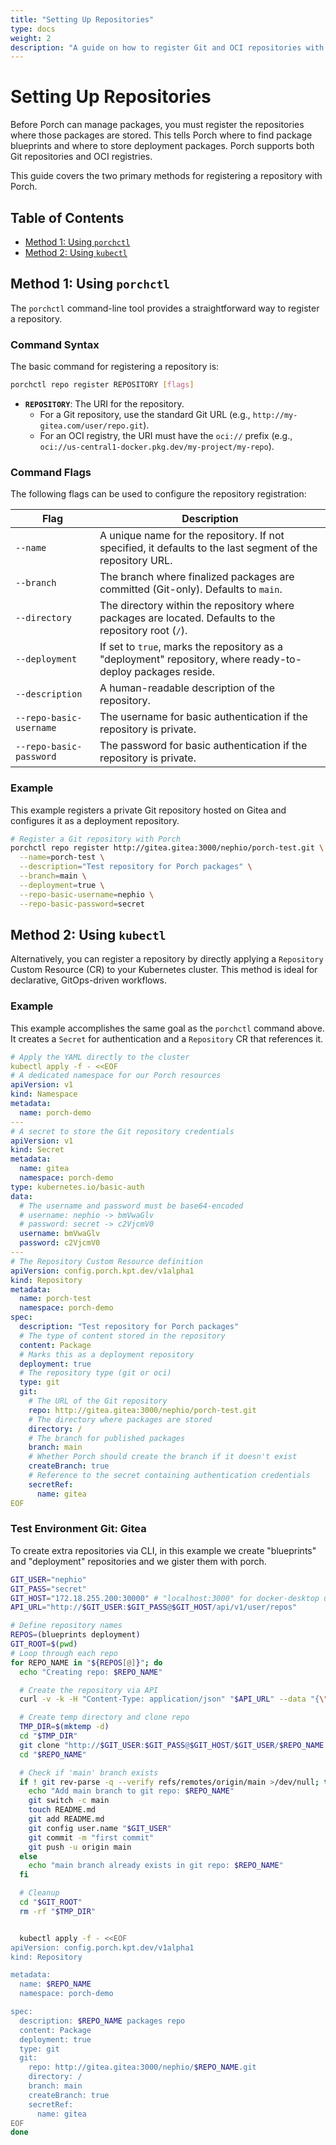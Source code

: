 ```yaml
---
title: "Setting Up Repositories"
type: docs
weight: 2
description: "A guide on how to register Git and OCI repositories with Porch using both `porchctl` and `kubectl`."
---
```


# Setting Up Repositories

Before Porch can manage packages, you must register the repositories where those packages are stored. This tells Porch where to find package blueprints and where to store deployment packages. Porch supports both Git repositories and OCI registries.

This guide covers the two primary methods for registering a repository with Porch.

## Table of Contents

- [Method 1: Using `porchctl`](#method-1-using-porchctl)
- [Method 2: Using `kubectl`](#method-2-using-kubectl)

## Method 1: Using `porchctl`

The `porchctl` command-line tool provides a straightforward way to register a repository.

### Command Syntax

The basic command for registering a repository is:

```bash
porchctl repo register REPOSITORY [flags]
```

*   **`REPOSITORY`**: The URI for the repository.
    *   For a Git repository, use the standard Git URL (e.g., `http://my-gitea.com/user/repo.git`).
    *   For an OCI registry, the URI must have the `oci://` prefix (e.g., `oci://us-central1-docker.pkg.dev/my-project/my-repo`).

### Command Flags

The following flags can be used to configure the repository registration:

| Flag                    | Description                                                                                                |
| ----------------------- | ---------------------------------------------------------------------------------------------------------- |
| `--name`                | A unique name for the repository. If not specified, it defaults to the last segment of the repository URL.   |
| `--branch`              | The branch where finalized packages are committed (Git-only). Defaults to `main`.                            |
| `--directory`           | The directory within the repository where packages are located. Defaults to the repository root (`/`).       |
| `--deployment`          | If set to `true`, marks the repository as a "deployment" repository, where ready-to-deploy packages reside. |
| `--description`         | A human-readable description of the repository.                                                            |
| `--repo-basic-username` | The username for basic authentication if the repository is private.                                        |
| `--repo-basic-password` | The password for basic authentication if the repository is private.                                        |

### Example

This example registers a private Git repository hosted on Gitea and configures it as a deployment repository.

```bash
# Register a Git repository with Porch
porchctl repo register http://gitea.gitea:3000/nephio/porch-test.git \
  --name=porch-test \
  --description="Test repository for Porch packages" \
  --branch=main \
  --deployment=true \
  --repo-basic-username=nephio \
  --repo-basic-password=secret
```

## Method 2: Using `kubectl`

Alternatively, you can register a repository by directly applying a `Repository` Custom Resource (CR) to your Kubernetes cluster. This method is ideal for declarative, GitOps-driven workflows.

### Example

This example accomplishes the same goal as the `porchctl` command above. It creates a `Secret` for authentication and a `Repository` CR that references it.

```yaml
# Apply the YAML directly to the cluster
kubectl apply -f - <<EOF
# A dedicated namespace for our Porch resources
apiVersion: v1
kind: Namespace
metadata:
  name: porch-demo
---
# A secret to store the Git repository credentials
apiVersion: v1
kind: Secret
metadata:
  name: gitea
  namespace: porch-demo
type: kubernetes.io/basic-auth
data:
  # The username and password must be base64-encoded
  # username: nephio -> bmVwaGlv
  # password: secret -> c2VjcmV0
  username: bmVwaGlv
  password: c2VjcmV0
---
# The Repository Custom Resource definition
apiVersion: config.porch.kpt.dev/v1alpha1
kind: Repository
metadata:
  name: porch-test
  namespace: porch-demo
spec:
  description: "Test repository for Porch packages"
  # The type of content stored in the repository
  content: Package
  # Marks this as a deployment repository
  deployment: true
  # The repository type (git or oci)
  type: git
  git:
    # The URL of the Git repository
    repo: http://gitea.gitea:3000/nephio/porch-test.git
    # The directory where packages are stored
    directory: /
    # The branch for published packages
    branch: main
    # Whether Porch should create the branch if it doesn't exist
    createBranch: true
    # Reference to the secret containing authentication credentials
    secretRef:
      name: gitea
EOF
```

### Test Environment Git: Gitea

To create extra repositories via CLI, in this example we create "blueprints" and "deployment" repositories and we gister them with porch.

```bash
GIT_USER="nephio"
GIT_PASS="secret"
GIT_HOST="172.18.255.200:30000" # "localhost:3000" for docker-desktop users in WSL
API_URL="http://$GIT_USER:$GIT_PASS@$GIT_HOST/api/v1/user/repos"

# Define repository names
REPOS=(blueprints deployment)
GIT_ROOT=$(pwd)
# Loop through each repo
for REPO_NAME in "${REPOS[@]}"; do
  echo "Creating repo: $REPO_NAME"

  # Create the repository via API
  curl -v -k -H "Content-Type: application/json" "$API_URL" --data "{\"name\":\"$REPO_NAME\"}"

  # Create temp directory and clone repo
  TMP_DIR=$(mktemp -d)
  cd "$TMP_DIR"
  git clone "http://$GIT_USER:$GIT_PASS@$GIT_HOST/$GIT_USER/$REPO_NAME.git"
  cd "$REPO_NAME"

  # Check if 'main' branch exists
  if ! git rev-parse -q --verify refs/remotes/origin/main >/dev/null; then
    echo "Add main branch to git repo: $REPO_NAME"
    git switch -c main
    touch README.md
    git add README.md
    git config user.name "$GIT_USER"
    git commit -m "first commit"
    git push -u origin main
  else
    echo "main branch already exists in git repo: $REPO_NAME"
  fi

  # Cleanup
  cd "$GIT_ROOT"
  rm -rf "$TMP_DIR"


  kubectl apply -f - <<EOF
apiVersion: config.porch.kpt.dev/v1alpha1
kind: Repository

metadata:
  name: $REPO_NAME
  namespace: porch-demo

spec:
  description: $REPO_NAME packages repo
  content: Package
  deployment: true
  type: git
  git:
    repo: http://gitea.gitea:3000/nephio/$REPO_NAME.git
    directory: /
    branch: main
    createBranch: true
    secretRef:
      name: gitea
EOF
done
```
